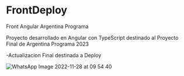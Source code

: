 # FrontDeploy
Front Angular Argentina Programa

Proyecto desarrollado en Angular con TypeScript destinado al Proyecto Final de Argentina Programa 2023

-Actualizacion Final destinada a Deploy

![WhatsApp Image 2022-11-28 at 09 54 40](https://user-images.githubusercontent.com/104231253/209545643-8c86c535-cc09-431f-a1cd-9de57b615df3.jpeg)

